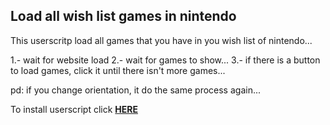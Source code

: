 <h2>Load all wish list games in nintendo</h2>

This userscritp load all games that you have in you wish list of nintendo...

1.- wait for website load
2.- wait for games to show...
3.- if there is a button to load games, click it until there isn't more games...

pd: if you change orientation, it do the same process again...


To install userscript click **[HERE](https://github.com/Difegue/Mario-Maker-Linkifier/raw/master/MarioMakerLinks.user.js)**